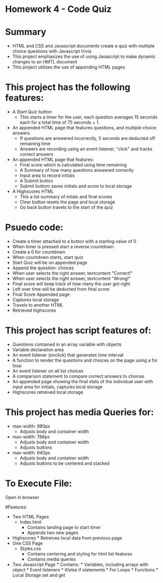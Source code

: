 # Homework 4 - Code Quiz

# Summary
* HTML and CSS and Javascript documents create a quiz with multiple choice questions with Javascript trivia
* This project emphasizes the use of using Javascript to make dynamic changes to an HMTL document
* This project utilizes the use of appending HTML pages

# This project has the following features:
* A Start Quiz button
  * This starts a timer for the user, each question averages 15 seconds each for a total time of 75 seconds + 1.
* An appended HTML page that features questions, and multiple choice answers
  * If questions are answered incorrectly, 5 seconds are deducted off remaining time
  * Answers are recording using an event listener, "click" and tracks correct answers
* An appended HTML page that features:
  * Final score which is calculated using time remaining
  * A Summary of how many questions answered correctly
  * Input area to record initials
  * A Submit button
  * Submit buttom saves initials and score to local storage
* A Highscores HTML
  * This a list summary of intials and final scores
  * Clear button resets the page and local storage
  * Go back button travels to the start of the quiz

# Psuedo code:
* Create a timer attached to a button with a starting value of 0
* When timer is pressed start a reverse countdown
* Create a 0 for countdown
* When countdown starts, start quiz
* Start Quiz will be on appended page
* Append the question: choices
* When user selects the right answer, textcontent "Correct!"
* When user selects the right answer, textcontent "Wrong!"
* Final score will keep track of how many the user got right
* Left over time will be deducted from final score
* Final Score Appended page
* Captures local storage
* Travels to another HTML
* Retrieved highscores

# This project has script features of:
* Questions contained in an array variable with objects
* Variable declaration area
* An event listener (onclick) that generates time interval
* A function to render the questions and choices on the page using a for loop
* An event listener on all list choices
* A comparison statement to compare correct answers to choices
* An appended page showing the final stats of the individual user with input area for initials, captures local storage
* Highscores retreived local storage

# This project has media Queries for:
* max-width: 980px
  * Adjusts body and container width
* max-width: 786px
  * Adjusts body and container width
  * Adjusts buttons
* max-width: 640px
  * Adjusts body and container width
  * Adjusts buttons to be centered and stacked

# To Execute File:
Open in browser

#Features:
* Two HTML Pages
  * Index.html
    * Contains landing page to start timer
    * Appends two new pages
* Highscores * Retreives local data from previous page
* One CSS Page
  * Styles.css
    * Contains centering and styling for html list features
    * Contains media queries
* Two Javascript Page * Contains: * Variables, including arrays with object * Event listeners * if/else if statements * For Loops * Functions * Local Storage set and get
